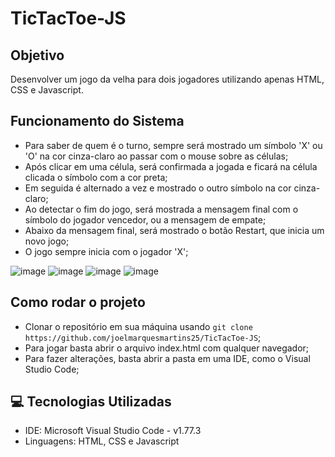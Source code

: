 # TicTacToe-JS

## Objetivo
Desenvolver um jogo da velha para dois jogadores utilizando apenas HTML, CSS e Javascript.

## Funcionamento do Sistema

- Para saber de quem é o turno, sempre será mostrado um símbolo 'X' ou 'O' na cor cinza-claro ao passar com o mouse sobre as células;
- Após clicar em uma célula, será confirmada a jogada e ficará na célula clicada o símbolo com a cor preta;
- Em seguida é alternado a vez e mostrado o outro símbolo na cor cinza-claro;
- Ao detectar o fim do jogo, será mostrada a mensagem final com o símbolo do jogador vencedor, ou a mensagem de empate;
- Abaixo da mensagem final, será mostrado o botão Restart, que inicia um novo jogo;
- O jogo sempre inicia com o jogador 'X';

![image](https://user-images.githubusercontent.com/111138372/231946197-b9efe78b-e428-4e82-a5eb-96611ba7f6c1.png)
![image](https://user-images.githubusercontent.com/111138372/231947529-dc96ed75-4f7e-4629-ac22-ee1a910ddf7f.png)
![image](https://user-images.githubusercontent.com/111138372/231947204-6a31bbd3-99f2-4ab0-9481-32caff514ef1.png)
![image](https://user-images.githubusercontent.com/111138372/231947701-9457ab3d-e013-42b6-935f-e872954d4ec6.png)

## Como rodar o projeto

- Clonar o repositório em sua máquina usando `git clone https://github.com/joelmarquesmartins25/TicTacToe-JS`;
- Para jogar basta abrir o arquivo index.html com qualquer navegador;
- Para fazer alterações, basta abrir a pasta em uma IDE, como o Visual Studio Code;

## 💻 Tecnologias Utilizadas

- IDE: Microsoft Visual Studio Code - v1.77.3
- Linguagens: HTML, CSS e Javascript
